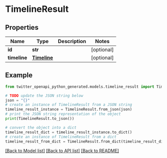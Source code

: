 # TimelineResult


## Properties

Name | Type | Description | Notes
------------ | ------------- | ------------- | -------------
**id** | **str** |  | [optional] 
**timeline** | [**Timeline**](Timeline.md) |  | [optional] 

## Example

```python
from twitter_openapi_python_generated.models.timeline_result import TimelineResult

# TODO update the JSON string below
json = "{}"
# create an instance of TimelineResult from a JSON string
timeline_result_instance = TimelineResult.from_json(json)
# print the JSON string representation of the object
print(TimelineResult.to_json())

# convert the object into a dict
timeline_result_dict = timeline_result_instance.to_dict()
# create an instance of TimelineResult from a dict
timeline_result_from_dict = TimelineResult.from_dict(timeline_result_dict)
```
[[Back to Model list]](../README.md#documentation-for-models) [[Back to API list]](../README.md#documentation-for-api-endpoints) [[Back to README]](../README.md)



